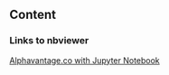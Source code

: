 ## Content

### Links to nbviewer

[Alphavantage.co with Jupyter Notebook](https://nbviewer.jupyter.org/github/cprior/finance-stuff/blob/master/application/physical/notebooks/alphavantage-api.ipynb?flush_cache=true)